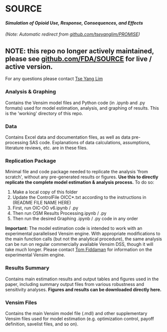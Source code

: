 # SOURCE
#### *Simulation of Opioid Use, Response, Consequences, and Effects*
###### (Note: Automatic redirect from [github.com/tseyanglim/PROMISE](https://github.com/tseyanglim/PROMISE))

## NOTE: this repo no longer actively maintained, please see [github.com/FDA/SOURCE](https://github.com/FDA/SOURCE) for live / active version.

For any questions please contact [Tse Yang Lim](mailto:tylim@mit.edu)

### Analysis & Graphing
Contains the Vensim model files and Python code (in .ipynb and .py formats) used for model estimation, analysis, and graphing of results. This is the 'working' directory of this repo.

### Data
Contains Excel data and documentation files, as well as data pre-processing SAS code. Explanations of data calculations, assumptions, literature reviews, etc. are in these files.

### Replication Package
Minimal file and code package needed to replicate the analysis 'from scratch', without any pre-generated results or figures. **Use this to directly replicate the complete model estimation & analysis process.** To do so:
1. Make a local copy of this folder
2. Update the ControlFile OICC\*.txt according to the instructions in (README FILE NAME HERE)
3. First, run OIC-OO v6.ipynb / .py
4. Then run OSM Results Processing.ipynb / .py
5. Then run the desired Graphing .ipynb / .py code in any order 

**Important:** The model estimation code is intended to work with an experimental parallelised Vensim engine. With appropriate modifications to the main function calls (but not the analytical procedure), the same analysis can be run on regular commercially available Vensim DSS, though it will take *much* longer. Please contact [Tom Fiddaman](mailto:tom@ventanasystems.com) for information on the experimental Vensim engine.

### Results Summary
Contains main estimation results and output tables and figures used in the paper, including summary output files from various robustness and sensitivity analyses. **Figures and results can be downloaded directly here.**

### Vensim Files
Contains the main Vensim model file (.mdl) and other supplementary Vensim files used for model estimation (e.g. optimization control, payoff definition, savelist files, and so on).
